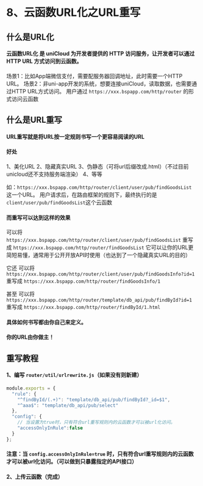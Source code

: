 # 8、云函数URL化之URL重写
## 什么是URL化

#### 云函数URL化 是 uniCloud 为开发者提供的 HTTP 访问服务，让开发者可以通过 HTTP URL 方式访问到云函数。
场景1：比如App端微信支付，需要配服务器回调地址，此时需要一个HTTP URL。
场景2：非uni-app开发的系统，想要连接uniCloud，读取数据，也需要通过HTTP URL方式访问。
用户通过 `https://xxx.bspapp.com/http/router` 的形式访问云函数

## 什么是URL重写
#### URL重写就是将URL按一定规则书写一个更容易阅读的URL
#### 好处
1、美化URL
2、隐藏真实URL
3、伪静态（可将url后缀改成.html）（不过目前unicloud还不支持服务端渲染）
4、等等

如：`https://xxx.bspapp.com/http/router/client/user/pub/findGoodsList` 这一个URL。
用户请求后，在路由框架的规则下，最终执行的是`client/user/pub/findGoodsList`这个云函数

#### 而重写可以达到这样的效果
可以将  `https://xxx.bspapp.com/http/router/client/user/pub/findGoodsList` 
重写成  `https://xxx.bspapp.com/http/router/findGoodsList`
它可以让你的URL更简短易懂，通常用于公开开放API时使用（也达到了一个隐藏真实URL的目的）

它还
可以将  `https://xxx.bspapp.com/http/router/client/user/pub/findGoodsInfo?id=1`
重写成  `https://xxx.bspapp.com/http/router/findGoodsInfo/1`

甚至
可以将 `https://xxx.bspapp.com/http/router/template/db_api/pub/findById?id=1`
重写成 `https://xxx.bspapp.com/http/router/findById/1.html`

#### 具体如何书写都由你自己来定义。
#### 你的URL由你做主！

## 重写教程
#### 1、编写 `router/util/urlrewrite.js`（如果没有则新建）
```js
module.exports = {
  "rule": {
    "^findById/(.+)": "template/db_api/pub/findById?_id=$1",
    "^aaa$": "template/db_api/pub/select"
  },
  "config": {
    // 当设置为true时，只有符合url重写规则内的云函数才可以被url化访问。
    "accessOnlyInRule":false
  }
};
```
#### 注意：当 `config.accessOnlyInRule=true` 时，只有符合url重写规则内的云函数才可以被url化访问。（可以做到只暴露指定的API接口）

#### 2、上传云函数（完成）


 
